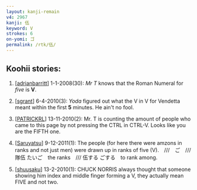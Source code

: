 ```yaml
---
layout: kanji-remain
v4: 2967
kanji: 伍
keyword: V
strokes: 6
on-yomi: ゴ
permalink: /rtk/伍/
---
```


## Koohii stories: 

1) [<a href="http://kanji.koohii.com/profile/adrianbarritt">adrianbarritt</a>] 1-1-2008(30): <em>Mr T</em> knows that the Roman Numeral for <em>five</em> is <strong>V</strong>.

2) [<a href="http://kanji.koohii.com/profile/sgrant">sgrant</a>] 6-4-2010(3): <em>Yoda</em> figured out what the V in V for Vendetta meant within the first <strong>5</strong> minutes. He ain&#039;t no fool.

3) [<a href="http://kanji.koohii.com/profile/PATRICKRL">PATRICKRL</a>] 13-11-2010(2): Mr. T is counting the amount of people who came to this page by not pressing the CTRL in CTRL-V. Looks like you are the FIFTH one.

4) [<a href="http://kanji.koohii.com/profile/Saruyatsu">Saruyatsu</a>] 9-12-2011(1): The people (for here there were amzons in ranks and not just men) were drawn up in ranks of five (V).　///　ご　/// 隊伍 たいご　the ranks　/// 伍する ごする　to rank among.

5) [<a href="http://kanji.koohii.com/profile/shuusaku">shuusaku</a>] 13-2-2010(1): CHUCK NORRIS always thought that someone showing him index and middle finger forming a V, they actually mean FIVE and not two.

